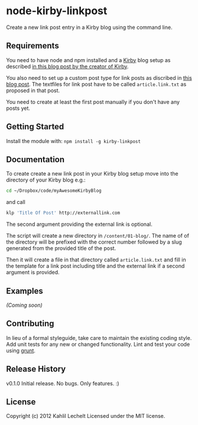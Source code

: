 # node-kirby-linkpost

Create a new link post entry in a Kirby blog using the command line.

## Requirements

You need to have node and npm installed and a [Kirby](http://getkirby.com) blog setup as described [in this blog post by the creator of Kirby](http://getkirby.com/blog/how-to-build-a-blog).

You also need to set up a custom post type for link posts as discribed in [this blog post](http://getkirby.com/blog/custom-post-types). The textfiles for link post have to be called `article.link.txt` as proposed in that post.

You need to create at least the first post manually if you don't have any posts yet.

## Getting Started
Install the module with: `npm install -g kirby-linkpost`

## Documentation

To create create a new link post in your Kirby blog setup move into the directory of your Kirby blog
e.g.:

```bash
cd ~/Dropbox/code/myAwesomeKirbyBlog
```

and call

```bash
klp 'Title Of Post' http://externallink.com
```

The second argument providing the external link is optional.

The script will create a new directory in `/content/01-blog/`. The name of of the directory will be prefixed with the correct number followed by a slug generated from the provided title of the post.

Then it will create a file in that directory called `article.link.txt` and fill in the template for a link post including title and the external link if a second argument is provided.

## Examples
_(Coming soon)_

## Contributing
In lieu of a formal styleguide, take care to maintain the existing coding style. Add unit tests for any new or changed functionality. Lint and test your code using [grunt](https://github.com/gruntjs/grunt).

## Release History
v0.1.0 Initial release. No bugs. Only features. :)

## License
Copyright (c) 2012 Kahlil Lechelt
Licensed under the MIT license.
